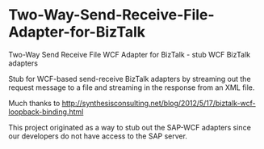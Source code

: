 # Two-Way-Send-Receive-File-Adapter-for-BizTalk
Two-Way Send Receive File WCF Adapter for BizTalk - stub WCF BizTalk adapters

Stub for WCF-based send-receive BizTalk adapters by streaming out the request message to a file and streaming in the response from an XML file.

Much thanks to http://synthesisconsulting.net/blog/2012/5/17/biztalk-wcf-loopback-binding.html

This project originated as a way to stub out the SAP-WCF adapters since our developers do not have access to the SAP server.
